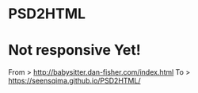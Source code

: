 # PSD2HTML
# Not responsive Yet!


From > http://babysitter.dan-fisher.com/index.html
To > https://seensqima.github.io/PSD2HTML/
